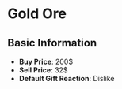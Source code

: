 # Gold Ore

## Basic Information

- **Buy Price**: 200$
- **Sell Price**: 32$
- **Default Gift Reaction**: Dislike